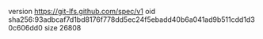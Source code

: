 version https://git-lfs.github.com/spec/v1
oid sha256:93adbcaf7d1bd8176f778dd5ec24f5ebadd40b6a041ad9b511cdd1d30c606dd0
size 26808
